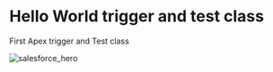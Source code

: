 # Hello World trigger and test class
First Apex trigger and Test class

![salesforce_hero](https://user-images.githubusercontent.com/115986918/213776402-942a91d2-35f8-478e-9650-d7791b17218f.jpeg)
